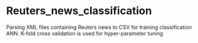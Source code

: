# Reuters_news_classification
Parsing XML files containing Reuters news to CSV for training classification ANN. K-fold cross validation is used for hyper-parameter tuning
